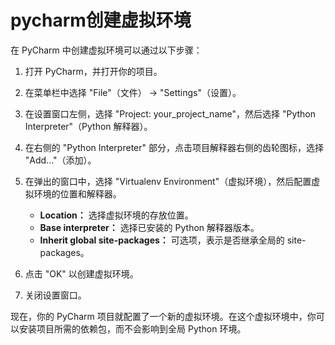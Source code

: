 # pycharm创建虚拟环境
在 PyCharm 中创建虚拟环境可以通过以下步骤：

1. 打开 PyCharm，并打开你的项目。

2. 在菜单栏中选择 "File"（文件） -> "Settings"（设置）。

3. 在设置窗口左侧，选择 "Project: your_project_name"，然后选择 "Python Interpreter"（Python 解释器）。

4. 在右侧的 "Python Interpreter" 部分，点击项目解释器右侧的齿轮图标，选择 "Add..."（添加）。

5. 在弹出的窗口中，选择 "Virtualenv Environment"（虚拟环境），然后配置虚拟环境的位置和解释器。

   - **Location：** 选择虚拟环境的存放位置。
   - **Base interpreter：** 选择已安装的 Python 解释器版本。
   - **Inherit global site-packages：** 可选项，表示是否继承全局的 site-packages。

6. 点击 "OK" 以创建虚拟环境。

7. 关闭设置窗口。

现在，你的 PyCharm 项目就配置了一个新的虚拟环境。在这个虚拟环境中，你可以安装项目所需的依赖包，而不会影响到全局 Python 环境。